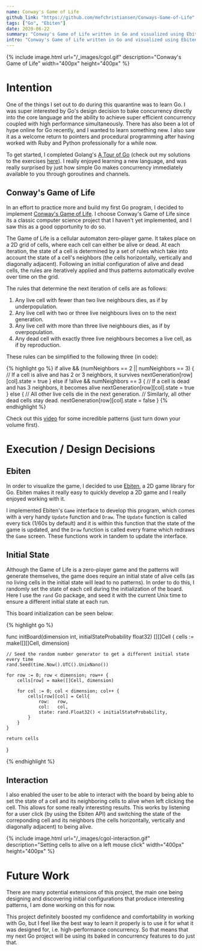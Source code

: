 ```yaml
---
name: Conway's Game of Life
github_link: "https://github.com/mefchristiansen/Conways-Game-of-Life"
tags: ["Go", "Ebiten"]
date: 2020-06-22
summary: "Conway's Game of Life written in Go and visualized using Ebiten."
intro: "Conway's Game of Life written in Go and visualized using Ebiten. This game lets users interact with the board by enabling them to set the state of a cell and its neighboring cells to alive on a left mouse click."
---
```


{% include image.html url="/_images/cgol.gif" description="Conway's Game of Life" width="400px" height="400px" %}

# Intention

One of the things I set out to do during this quarantine was to learn Go. I was super interested by Go's design decision to bake concurrency directly into the core language and the ability to achieve super efficient concurrency coupled with high performance simultaneously. There has also been a lot of hype online for Go recently, and I wanted to learn something new. I also saw it as a welcome return to pointers and procedural programming after having worked with Ruby and Python professionally for a while now.

To get started, I completed Golang's [A Tour of Go](https://tour.golang.org/) (check out my solutions to the exercises [here](https://github.com/mefchristiansen/Tour-of-Go-Solutions)). I really enjoyed learning a new language, and was really surprised by just how simple Go makes concurrency immediately available to you through goroutines and channels.

## Conway's Game of Life

In an effort to practice more and build my first Go program, I decided to implement [Conway's Game of Life](https://en.wikipedia.org/wiki/Conway%27s_Game_of_Life).
I choose Conway's Game of Life since its a classic computer science project that I haven't yet implemented, and I saw this as a good opportunity to do so.

The Game of Life is a cellular automaton zero-player game. It takes place on a 2D grid of cells, where each cell can either be alive or dead. At each iteration, the state of a cell is determined by a set of rules which take into account the state of a cell's neighbors (the cells horizontally, vertically and diagonally adjacent). Following an initial configuration of alive and dead cells, the rules are iteratively applied and thus patterns automatically evolve over time on the grid. 

The rules that determine the next iteration of cells are as follows:

1. Any live cell with fewer than two live neighbours dies, as if by underpopulation.
2. Any live cell with two or three live neighbours lives on to the next generation.
3. Any live cell with more than three live neighbours dies, as if by overpopulation.
4. Any dead cell with exactly three live neighbours becomes a live cell, as if by reproduction.

These rules can be simplified to the following three (in code):

{% highlight go %}
if alive && (numNeighbors == 2 || numNeighbors == 3) {
  // If a cell is alive and has 2 or 3 neighbors, it survives
  nextGeneration[row][col].state = true
} else if !alive && numNeighbors == 3 {
  // If a cell is dead and has 3 neighbors, it becomes alive
  nextGeneration[row][col].state = true
} else {
  // All other live cells die in the next generation.
  // Similarly, all other dead cells stay dead.
  nextGeneration[row][col].state = false
}
{% endhighlight %}

Check out this [video](https://www.youtube.com/watch?v=C2vgICfQawE) for some incredible patterns (just turn down your volume first).

# Execution / Design Decisions

## Ebiten

In order to visualize the game, I decided to use [Ebiten](https://ebiten.org/), a 2D game library for Go. Ebiten makes it really easy to quickly develop a 2D game and I really enjoyed working with it.

I implemented Ebiten's `Game` interface to develop this program, which comes with a very handy `Update` function and `Draw`. The `Update` function is called every tick (1/60s by default) and it is within this function that the state of the game is updated, and the `Draw` function is called every frame which redraws the `Game` screen. These functions work in tandem to update the interface.

## Initial State

Although the Game of Life is a zero-player game and the patterns will generate themselves, the game does require an initial state of alive cells (as no living cells in the initial state will lead to no patterns). In order to do this, I randomly set the state of each cell during the initialization of the board. Here I use the `rand` Go package, and seed it with the current Unix time to ensure a different initial state at each run.

This board initialization can be seen below:

{% highlight go %}

func initBoard(dimension int, initialStateProbability float32) [][]Cell {
	cells := make([][]Cell, dimension)

	// Seed the random number generator to get a different initial state every time
	rand.Seed(time.Now().UTC().UnixNano())

	for row := 0; row < dimension; row++ {
		cells[row] = make([]Cell, dimension)

		for col := 0; col < dimension; col++ {
			cells[row][col] = Cell{
				row:   row,
				col:   col,
				state: rand.Float32() < initialStateProbability,
			}
		}
	}

	return cells
}

{% endhighlight %}

## Interaction

I also enabled the user to be able to interact with the board by being able to set the state of a cell and its neighboring cells to alive when left clicking the cell. This allows for some really interesting results. This works by listening for a user click (by using the Ebiten API) and switching the state of the correponding cell and its neighbors (the cells horizontally, vertically and diagonally adjacent) to being alive.

{% include image.html url="/_images/cgol-interaction.gif" description="Setting cells to alive on a left mouse click" width="400px" height="400px" %}

# Future Work

There are many potential extensions of this project, the main one being designing and discovering initial configurations that produce interesting patterns, I am done working on this for now.

This project definitely boosted my confidence and comfortability in working with Go, but I feel like the best way to learn it properly is to use it for what it was designed for, i.e. high-performance concurrency. So that means that my next Go project will be using its baked in concurrency features to do just that.